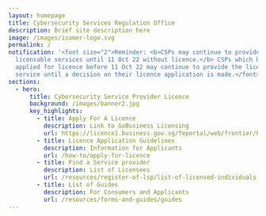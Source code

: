 ```yaml
---
layout: homepage
title: Cybersecurity Services Regulation Office
description: Brief site description here
image: /images/isomer-logo.svg
permalink: /
notification: '<font size="2">Reminder: <b>CSPs may continue to provide
  licensable services until 11 Oct 22 without licence.</b> CSPs which have
  applied for licence before 11 Oct 22 may continue to provide the licensable
  service until a decision on their licence application is made.</font>'
sections:
  - hero:
      title: Cybersecurity Service Provider Licence
      background: /images/banner2.jpg
      key_highlights:
        - title: Apply For A Licence
          description: Link to GoBusiness Licensing
          url: https://licence1.business.gov.sg/feportal/web/frontier/home
        - title: Licence Application Guidelines
          description: Information for Applicants
          url: /how-to/apply-for-licence
        - title: Find a Service provider
          description: List of Licensees
          url: /resources/register-of-lsp/list-of-licensed-individuals
        - title: List of Guides
          description: For Consumers and Applicants
          url: /resources/forms-and-guides/guides
---
```

